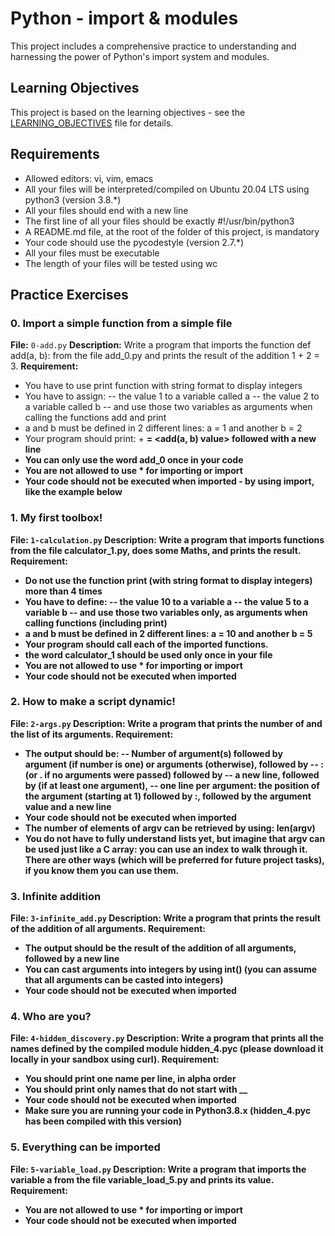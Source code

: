 # Python - import & modules

This project includes a comprehensive practice to understanding and harnessing the power of Python's import system and modules.

## Learning Objectives

This project is based on the learning objectives - see the [LEARNING_OBJECTIVES](https://github.com/Goaty-yagi/holbertonschool-higher_level_programming/blob/main/LEANING_OBJECTIVES.md) file for details.

## Requirements
- Allowed editors: vi, vim, emacs
- All your files will be interpreted/compiled on Ubuntu 20.04 LTS using python3 (version 3.8.*)
- All your files should end with a new line
- The first line of all your files should be exactly #!/usr/bin/python3
- A README.md file, at the root of the folder of this project, is mandatory
- Your code should use the pycodestyle (version 2.7.*)
- All your files must be executable
- The length of your files will be tested using wc

## Practice Exercises

### 0. Import a simple function from a simple file

**File:** `0-add.py`
**Description:** Write a program that imports the function def add(a, b): from the file add_0.py and prints the result of the addition 1 + 2 = 3.
**Requirement:** 
- You have to use print function with string format to display integers
- You have to assign:
-- the value 1 to a variable called a
-- the value 2 to a variable called b
-- and use those two variables as arguments when calling the functions add and print
- a and b must be defined in 2 different lines: a = 1 and another b = 2
- Your program should print: <a value> + <b value> = <add(a, b) value> followed with a new line
- You can only use the word add_0 once in your code
- You are not allowed to use * for importing or __import__
- Your code should not be executed when imported - by using __import__, like the example below


### 1. My first toolbox!

**File:** `1-calculation.py`
**Description:** Write a program that imports functions from the file calculator_1.py, does some Maths, and prints the result.
**Requirement:** 
- Do not use the function print (with string format to display integers) more than 4 times
- You have to define:
-- the value 10 to a variable a
-- the value 5 to a variable b
-- and use those two variables only, as arguments when calling functions (including print)
- a and b must be defined in 2 different lines: a = 10 and another b = 5
- Your program should call each of the imported functions.
- the word calculator_1 should be used only once in your file
- You are not allowed to use * for importing or __import__
- Your code should not be executed when imported

### 2. How to make a script dynamic!

**File:** `2-args.py`
**Description:** Write a program that prints the number of and the list of its arguments.
**Requirement:** 
- The output should be:
-- Number of argument(s) followed by argument (if number is one) or arguments (otherwise), followed by
-- : (or . if no arguments were passed) followed by
-- a new line, followed by (if at least one argument),
-- one line per argument:
the position of the argument (starting at 1) followed by :, followed by the argument value and a new line
- Your code should not be executed when imported
- The number of elements of argv can be retrieved by using: len(argv)
- You do not have to fully understand lists yet, but imagine that argv can be used just like a C array: you can use an index to walk through it. There are other ways (which will be preferred for future project tasks), if you know them you can use them.


### 3. Infinite addition

**File:** `3-infinite_add.py`
**Description:** Write a program that prints the result of the addition of all arguments.
**Requirement:** 
- The output should be the result of the addition of all arguments, followed by a new line
- You can cast arguments into integers by using int() (you can assume that all arguments can be casted into integers)
- Your code should not be executed when imported


### 4. Who are you?

**File:** `4-hidden_discovery.py`
**Description:** Write a program that prints all the names defined by the compiled module hidden_4.pyc (please download it locally in your sandbox using curl).
**Requirement:** 
- You should print one name per line, in alpha order
- You should print only names that do not start with __
- Your code should not be executed when imported
- Make sure you are running your code in Python3.8.x (hidden_4.pyc has been compiled with this version)


### 5. Everything can be imported

**File:** `5-variable_load.py`
**Description:** Write a program that imports the variable a from the file variable_load_5.py and prints its value.
**Requirement:** 
- You are not allowed to use * for importing or __import__
- Your code should not be executed when imported







